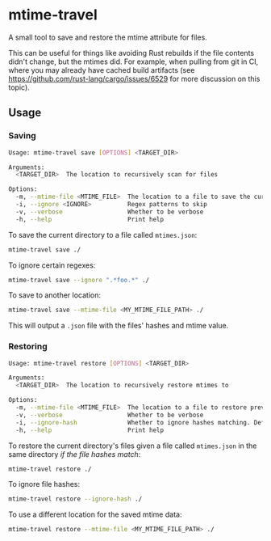 # mtime-travel

A small tool to save and restore the mtime attribute for files.

This can be useful for things like avoiding Rust rebuilds if the file contents didn't change, but the mtimes did.
For example, when pulling from git in CI, where you may already have cached build artifacts (see <https://github.com/rust-lang/cargo/issues/6529>
for more discussion on this topic).

## Usage

### Saving

```bash
Usage: mtime-travel save [OPTIONS] <TARGET_DIR>

Arguments:
  <TARGET_DIR>  The location to recursively scan for files

Options:
  -m, --mtime-file <MTIME_FILE>  The location to a file to save the current mtimes to [default: mtimes.json]
  -i, --ignore <IGNORE>          Regex patterns to skip
  -v, --verbose                  Whether to be verbose
  -h, --help                     Print help
```

To save the current directory to a file called `mtimes.json`:

```bash
mtime-travel save ./
```

To ignore certain regexes:

```bash
mtime-travel save --ignore ".*foo.*" ./
```

To save to another location:

```bash
mtime-travel save --mtime-file <MY_MTIME_FILE_PATH> ./
```

This will output a `.json` file with the files' hashes and mtime value.

### Restoring

```bash
Usage: mtime-travel restore [OPTIONS] <TARGET_DIR>

Arguments:
  <TARGET_DIR>  The location to recursively restore mtimes to

Options:
  -m, --mtime-file <MTIME_FILE>  The location to a file to restore previous mtimes from [default: mtimes.json]
  -v, --verbose                  Whether to be verbose
  -i, --ignore-hash              Whether to ignore hashes matching. Defaults to false
  -h, --help                     Print help
```

To restore the current directory's files given a file called `mtimes.json` in the same directory _if the file hashes match_:

```bash
mtime-travel restore ./
```

To ignore file hashes:

```bash
mtime-travel restore --ignore-hash ./
```

To use a different location for the saved mtime data:

```bash
mtime-travel restore --mtime-file <MY_MTIME_FILE_PATH> ./
```
